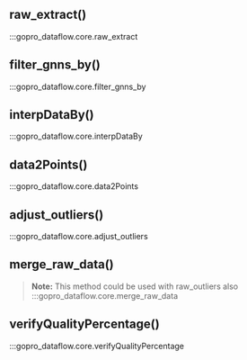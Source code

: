 ## **raw_extract()**
:::gopro_dataflow.core.raw_extract

## **filter_gnns_by()**
:::gopro_dataflow.core.filter_gnns_by

## **interpDataBy()**
:::gopro_dataflow.core.interpDataBy

## **data2Points()**
:::gopro_dataflow.core.data2Points

## **adjust_outliers()**
:::gopro_dataflow.core.adjust_outliers

## **merge_raw_data()**
> **Note:** This method could be used with raw_outliers also
:::gopro_dataflow.core.merge_raw_data

## **verifyQualityPercentage()**
:::gopro_dataflow.core.verifyQualityPercentage


